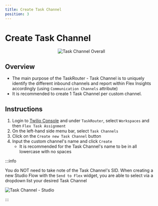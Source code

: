 ```yaml
---
title: Create Task Channel
position: 3
---
```


# Create Task Channel

<p align="center">
    <img src="../img/getting-started/task-channel-create-task-channel.png" alt="Task Channel Overall" />
</p>

## Overview

- The main purpose of the TaskRouter - Task Channel is to uniquely identify the different inbound channels and report within Flex Insights accordingly (using `Communication Channels` attribute)
- It is recommended to create 1 Task Channel per custom channel.

## Instructions

1. Login to [Twilio Console](https://console.twilio.com/) and under `TaskRouter`, select `Workspaces` and then `Flex Task Assignment`
1. On the left-hand side menu bar, select `Task Channels`
1. Click on the `Create new Task Channel` button
1. Input the custom channel's name and click `Create`
   - It is recommended for the Task Channel's name to be in all lowercase with no spaces

:::info

You do NOT need to take note of the Task Channel's SID. When creating a new Studio Flow with the `Send to Flex` widget, you are able to select via a dropdown list your desired Task Channel

![Task Channel - Studio](/img/getting-started/task-channel-studio.png)

:::
